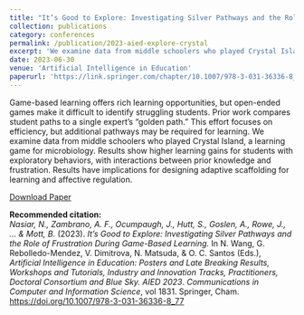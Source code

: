 ```yaml
---
title: "It’s Good to Explore: Investigating Silver Pathways and the Role of Frustration During Game-Based Learning"
collection: publications
category: conferences
permalink: /publication/2023-aied-explore-crystal
excerpt: 'We examine data from middle schoolers who played Crystal Island, a learning game for microbiology. Results show higher learning gains for students with exploratory behaviors, with interactions between prior knowledge and frustration. Results have implications for designing adaptive scaffolding for learning and affective regulation.'
date: 2023-06-30
venue: 'Artificial Intelligence in Education'
paperurl: 'https://link.springer.com/chapter/10.1007/978-3-031-36336-8_77'
---
```


Game-based learning offers rich learning opportunities, but open-ended games make it difficult to identify struggling students. Prior work compares student paths to a single expert’s “golden path.” This effort focuses on efficiency, but additional pathways may be required for learning. We examine data from middle schoolers who played Crystal Island, a learning game for microbiology. Results show higher learning gains for students with exploratory behaviors, with interactions between prior knowledge and frustration. Results have implications for designing adaptive scaffolding for learning and affective regulation.

[Download Paper](https://link.springer.com/chapter/10.1007/978-3-031-36336-8_77)

<b>Recommended citation:</b><br>
<i>Nasiar, N., Zambrano, A. F., Ocumpaugh, J., Hutt, S., Goslen, A., Rowe, J., ... & Mott, B.</i> (2023). 
<i>It’s Good to Explore: Investigating Silver Pathways and the Role of Frustration During Game-Based Learning.</i> 
In N. Wang, G. Rebolledo-Mendez, V. Dimitrova, N. Matsuda, & O. C. Santos (Eds.), 
<i>Artificial Intelligence in Education: Posters and Late Breaking Results, Workshops and Tutorials, Industry and Innovation Tracks, Practitioners, Doctoral Consortium and Blue Sky. AIED 2023</i>. 
<i>Communications in Computer and Information Science</i>, vol 1831. Springer, Cham. 
<a href="https://doi.org/10.1007/978-3-031-36336-8_77">https://doi.org/10.1007/978-3-031-36336-8_77</a>
